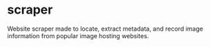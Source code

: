 # scraper
Website scraper made to locate, extract metadata, and record image information from popular image hosting websites.
